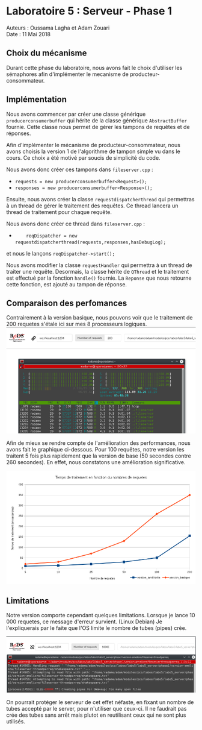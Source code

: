 # Laboratoire 5 : Serveur - Phase 1

Auteurs : Oussama Lagha et Adam Zouari  
Date : 11 Mai 2018

## Choix du mécanisme

Durant cette phase du laboratoire, nous avons fait le choix d'utiliser les sémaphores afin d'implémenter le mecanisme de producteur-consommateur.

## Implémentation

Nous avons commencer par créer une classe générique `producerconsumerbuffer` qui hérite de la classe générique `AbstractBuffer` fournie. Cette classe nous permet de gérer les tampons de requêtes et de réponses.

Afin d'implémenter le mécanisme de producteur-consommateur, nous avons choisis la version 1 de l'algorithme de tampon simple vu dans le cours. Ce choix a été motivé par soucis de simplicité du code.

Nous avons donc créer ces tampons dans `fileserver.cpp` :
- `requests = new producerconsumerbuffer<Request>();`
- `responses = new producerconsumerbuffer<Response>();`


Ensuite, nous avons créer la classe `requestdispatcherthread` qui permettras à un thread de gérer le traitement des requêtes. Ce thread lancera un thread de traitement pour chaque requête.

Nous avons donc créer ce thread dans `fileserver.cpp` :
- `    reqDispatcher = new requestdispatcherthread(requests,responses,hasDebugLog);`

et nous le lançons `reqDispatcher->start();`

Nous avons modifier la classe `requestHandler` qui permettra à un thread de traiter une requête. Desormais, la classe hérite de `QThread` et le traitement est effectué par la fonction `handle()` fournie. La `Reponse` que nous retourne cette fonction, est ajouté au tampon de réponse.


## Comparaison des perfomances

Contrairement à la version basique, nous pouvons voir que le traitement de 200 requetes s'étale ici sur mes 8 processeurs logiques.
![](htop.png)


Afin de mieux se rendre compte de l'amélioration des performances, nous avons fait le graphique ci-dessous. Pour 100 requêtes, notre version les traitent 5 fois plus rapidement que la version de base (50 secondes contre 260 secondes). En effet, nous constatons une amélioration significative.

![](graphique.png)

## Limitations 

Notre version comporte cependant quelques limitations.
Lorsque je lance 10 000 requetes, ce message d'erreur survient. (Linux Debian)
Je l'expliquerais par le faite que l'OS limite le nombre de tubes (pipes) crée.

![](1000requetes.png)

On pourrait protéger le serveur de cet effet néfaste, en fixant un nombre de tubes accepté par le server, pour n'utiliser que ceux-ci. Il ne faudrait pas crée des tubes sans arrêt mais plutot en reutilisant ceux qui ne sont plus utilisés.
